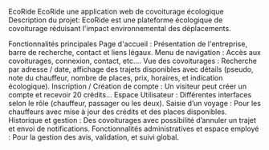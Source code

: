 EcoRide
EcoRide une application web de covoiturage écologique Description du projet: EcoRide est une plateforme écologique de covoiturage réduisant l'impact environnemental des déplacements.

Fonctionnalités principales
Page d'accueil : Présentation de l'entreprise, barre de recherche, contact et liens légaux.
Menu de navigation : Accès aux covoiturages, connexion, contact, etc....
Vue des covoiturages : Recherche par adresse / date, affichage des trajets disponibles avec détails (pseudo, note du chauffeur, nombre de places, prix, horaires, et indication écologique).
Inscription / Création de compte : Un visiteur peut créer un compte et recevoir 20 crédits...
Espace Utilisateur : Différentes interfaces selon le rôle (chauffeur, passager ou les deux).
Saisie d’un voyage : Pour les chauffeurs avec mise à jour des crédits et des places disponibles.
Historique et gestion : Des covoiturages avec possibilité d’annuler un trajet et envoi de notifications.
Fonctionnalités administratives et espace employé : Pour la gestion des avis, validation, et suivi global.
